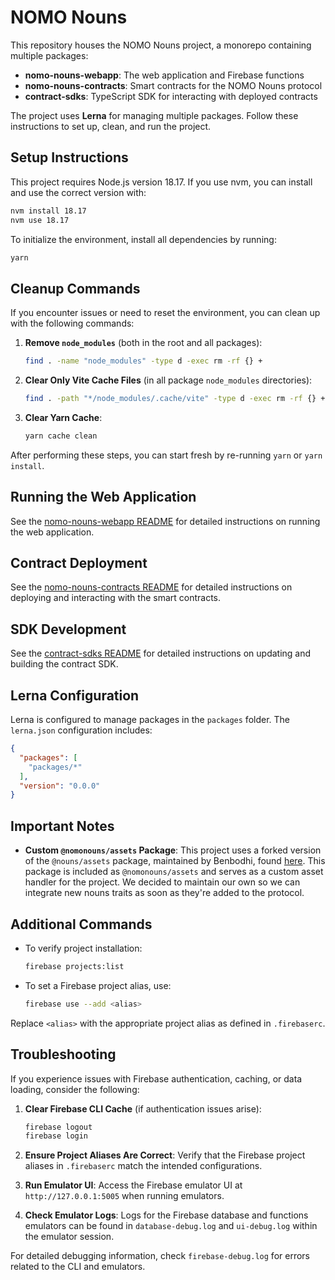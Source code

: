 # NOMO Nouns

This repository houses the NOMO Nouns project, a monorepo containing multiple packages:

- **nomo-nouns-webapp**: The web application and Firebase functions
- **nomo-nouns-contracts**: Smart contracts for the NOMO Nouns protocol
- **contract-sdks**: TypeScript SDK for interacting with deployed contracts

The project uses **Lerna** for managing multiple packages. Follow these instructions to set up, clean, and run the project.

## Setup Instructions

This project requires Node.js version 18.17. If you use nvm, you can install and use the correct version with:

```bash
nvm install 18.17
nvm use 18.17
```

To initialize the environment, install all dependencies by running:

```bash
yarn
```

## Cleanup Commands

If you encounter issues or need to reset the environment, you can clean up with the following commands:

1. **Remove `node_modules`** (both in the root and all packages):

   ```bash
   find . -name "node_modules" -type d -exec rm -rf {} +
   ```

2. **Clear Only Vite Cache Files** (in all package `node_modules` directories):

   ```bash
   find . -path "*/node_modules/.cache/vite" -type d -exec rm -rf {} +
   ```

3. **Clear Yarn Cache**:

   ```bash
   yarn cache clean
   ```

After performing these steps, you can start fresh by re-running `yarn` or `yarn install`.

## Running the Web Application

See the [nomo-nouns-webapp README](./packages/nomo-nouns-webapp/README.md) for detailed instructions on running the web application.

## Contract Deployment

See the [nomo-nouns-contracts README](./packages/nomo-nouns-contracts/README.md) for detailed instructions on deploying and interacting with the smart contracts.

## SDK Development

See the [contract-sdks README](./packages/contract-sdks/README.md) for detailed instructions on updating and building the contract SDK.

## Lerna Configuration

Lerna is configured to manage packages in the `packages` folder. The `lerna.json` configuration includes:

```json
{
  "packages": [
    "packages/*"
  ],
  "version": "0.0.0"
}
```

## Important Notes

- **Custom `@nomonouns/assets` Package**: This project uses a forked version of the `@nouns/assets` package, maintained by Benbodhi, found [here](https://github.com/benbodhi/nouns-monorepo/tree/master/packages/nouns-assets). This package is included as `@nomonouns/assets` and serves as a custom asset handler for the project. We decided to maintain our own so we can integrate new nouns traits as soon as they're added to the protocol.

## Additional Commands

- To verify project installation:

  ```bash
  firebase projects:list
  ```

- To set a Firebase project alias, use:

  ```bash
  firebase use --add <alias>
  ```

Replace `<alias>` with the appropriate project alias as defined in `.firebaserc`.

## Troubleshooting

If you experience issues with Firebase authentication, caching, or data loading, consider the following:

1. **Clear Firebase CLI Cache** (if authentication issues arise):

   ```bash
   firebase logout
   firebase login
   ```

2. **Ensure Project Aliases Are Correct**: Verify that the Firebase project aliases in `.firebaserc` match the intended configurations.

3. **Run Emulator UI**: Access the Firebase emulator UI at `http://127.0.0.1:5005` when running emulators.

4. **Check Emulator Logs**: Logs for the Firebase database and functions emulators can be found in `database-debug.log` and `ui-debug.log` within the emulator session.

For detailed debugging information, check `firebase-debug.log` for errors related to the CLI and emulators.
